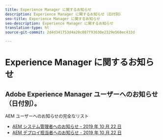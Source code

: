 ```yaml
---
title: Experience Manager に関するお知らせ
description: Experience Manager に関するお知らせ（日付別）
seo-title: Experience Manager に関するお知らせ
seo-description: Experience Manager に関するお知らせ
translation-type: ht
source-git-commit: 2d4d341753d4a20c087f93630e2329e568ec433d

---
```



# Experience Manager に関するお知らせ

## Adobe Experience Manager ユーザーへのお知らせ（日付別）。

AEM ユーザーへのお知らせの完全なリスト

* [AEM システム管理者へのお知らせ - 2019 年 10 月 22 日](aem-admin.md)
* [AEM デプロイ担当者へのお知らせ - 2019 年 10 月 22 日](aem-deploy.md)
